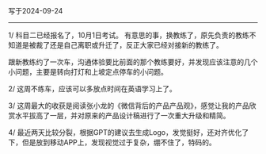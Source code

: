 写于2024-09-24

-----

1/  科目二已经报名了，10月1日考试。 有意思的事，换教练了，原先负责的教练不知道是被裁了还是自己离职或升迁了，反正大家已经对接新的教练了。

跟新教练约了一次车，沟通体验要比前面的那个教练要好，并发现应该注意的几个小问题，主要是转向打灯和上坡定点停车的小问题。

2/ 这周不练车，应该可以多放点时间在英语学习上了。

3/ 这周最大的收获是阅读张小龙的《微信背后的产品产品观》，感觉让我的产品欣赏水平拔高了一层，并对原来的产品设计稿进行了一次重大升级和精简。

4/ 最近两天比较分裂，根据GPT的建议去生成Logo，发觉挺好，还对齐优化了下，但是放到移动APP上，发现视觉过于复杂，绷不住了，特码的。
